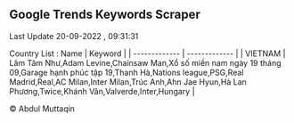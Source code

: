

## Google Trends Keywords Scraper 
 
Last Update 20-09-2022 , 09:31:31

Country List :
 Name  | Keyword |
| ------------- | ------------- |
| VIETNAM | Lâm Tâm Như,Adam Levine,Chainsaw Man,Xổ số miền nam ngày 19 tháng 09,Garage hạnh phúc tập 19,Thanh Hà,Nations league,PSG,Real Madrid,Real,AC Milan,Inter Milan,Trúc Anh,Ahn Jae Hyun,Hà Lan Phương,Twice,Khánh Vân,Valverde,Inter,Hungary |



© Abdul Muttaqin 
